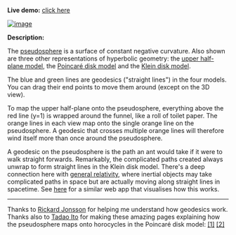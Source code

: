 **Live demo:** <a href="https://timhutton.github.io/PseudosphereGeodesics/">click here

![image](https://user-images.githubusercontent.com/647092/99322731-82bbfd00-2868-11eb-9992-e0ea1fe77a95.png)
</a>

**Description:**

The <a href="https://en.wikipedia.org/wiki/Pseudosphere">pseudosphere</a> is a surface of constant negative curvature. Also shown are three other representations of hyperbolic geometry: the <a href="https://en.wikipedia.org/wiki/Poincar%C3%A9_half-plane_model">upper half-plane model</a>, the <a href="https://en.wikipedia.org/wiki/Poincar%C3%A9_disk_model">Poincaré disk model</a> and the <a href="https://en.wikipedia.org/wiki/Beltrami%E2%80%93Klein_model">Klein disk model</a>.

The blue and green lines are geodesics ("straight lines") in the four models. You can drag their end points to move them around (except on the 3D view).

To map the upper half-plane onto the pseudosphere, everything above the red line (y=1) is wrapped around the funnel, like a roll of toilet paper. The orange lines in each view map onto the single orange line on the pseudosphere. A geodesic that crosses multiple orange lines will therefore wind itself more than once around the pseudosphere.

A geodesic on the pseudosphere is the path an ant would take if it were to walk straight forwards. Remarkably, the complicated paths created always unwrap to form straight lines in the Klein disk model. There's a deep connection here with <a href="https://en.wikipedia.org/wiki/General_relativity">general relativity</a>, where inertial objects may take complicated paths in space but are actually moving along straight lines in spacetime. See <a href="https://timhutton.github.io/GravityIsNotAForce/variable_gravity.html">here</a> for a similar web app that visualises how this works.

----

Thanks to [Rickard Jonsson](http://relativitet.se/) for helping me understand how geodesics work. Thanks also to [Tadao Ito](http://web1.kcn.jp/hp28ah77/us_author.htm) for making these amazing pages explaining how the pseudosphere maps onto horocycles in the Poincaré disk model: [[1]](http://web1.kcn.jp/hp28ah77/us20_pseu.htm) [[2]](http://web1.kcn.jp/hp28ah77/us15_horo.htm)
